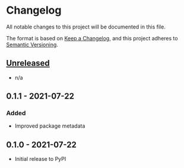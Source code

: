 # Changelog

All notable changes to this project will be documented in this file.

The format is based on [Keep a Changelog](https://keepachangelog.com/en/1.0.0/),
and this project adheres to [Semantic Versioning](https://semver.org/spec/v2.0.0.html).

## [Unreleased]

- n/a

## 0.1.1 - 2021-07-22

### Added

- Improved package metadata

## 0.1.0 - 2021-07-22

- Initial release to PyPI


[Unreleased]: https://github.com/release-engineering/django-kobo-exporter/compare/v0.1.1...HEAD
